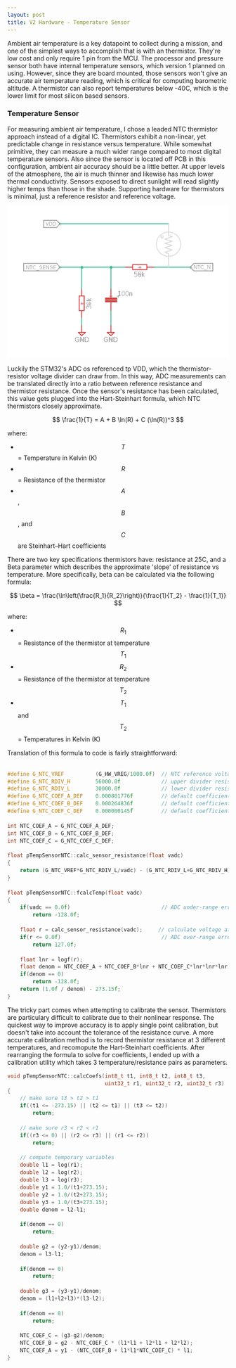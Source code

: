 ```yaml
---
layout: post
title: V2 Hardware - Temperature Sensor
---
```


Ambient air temperature is a key datapoint to collect during a mission, and one of the simplest ways to accomplish that is with an thermistor. They're low cost and only require 1 pin from the MCU. The processor and pressure sensor both have internal temperature sensors, which version 1 planned on using. However, since they are board mounted, those sensors won't give an accurate air temperature reading, which is critical for computing barometric altitude. A thermistor can also report temperatures below -40C, which is the lower limit for most silicon based sensors. 

### Temperature Sensor
For measuring ambient air temperature, I chose a leaded NTC thermistor approach instead of a digital IC. Thermistors exhibit a non-linear, yet predictable change in resistance versus temperature. While somewhat primitive, they can measure a much wider range compared to most digital temperature sensors. Also since the sensor is located off PCB in this configuration, ambient air accuracy should be a little better. At upper levels of the atmosphere, the air is much thinner and likewise has much lower thermal conductivity. Sensors exposed to direct sunlight will read slightly higher temps than those in the shade. Supporting hardware for thermistors is minimal, just a reference resistor and reference voltage. 

![NTC Sensor](/assets/ntc-divider-sch.png)

Luckily the STM32's ADC os referenced tp VDD, which the thermistor-resistor voltage divider can draw from. In this way, ADC measurements can be translated directly into a ratio between reference resistance and thermistor resistance. Once the sensor's resistance has been calculated, this value gets plugged into the Hart-Steinhart formula, which NTC thermistors closely approximate. 

$$
\frac{1}{T} = A + B \ln(R) + C (\ln(R))^3
$$

where:
- $$ T $$ = Temperature in Kelvin (K)
- $$ R $$ = Resistance of the thermistor
- $$ A $$, $$ B $$, and $$ C $$ are Steinhart–Hart coefficients


There are two key specifications thermistors have: resistance at 25C, and a Beta parameter which describes the approximate 'slope' of resistance vs temperature. More specifically, beta can be calculated via the following formula:

$$
\beta = \frac{\ln\left(\frac{R_1}{R_2}\right)}{\frac{1}{T_2} - \frac{1}{T_1}}
$$

where:
- $$ R_1 $$ = Resistance of the thermistor at temperature $$ T_1 $$
- $$ R_2 $$ = Resistance of the thermistor at temperature $$ T_2 $$
- $$ T_1 $$ and $$ T_2 $$ = Temperatures in Kelvin (K)

Translation of this formula to code is fairly straightforward:

```cpp

#define G_NTC_VREF          (G_HW_VREG/1000.0f)  // NTC reference voltage (volts)
#define G_NTC_RDIV_H        56000.0f             // upper divider resistor, ohms
#define G_NTC_RDIV_L        30000.0f             // lower divider resistor, ohms
#define G_NTC_COEF_A_DEF    0.000801776f         // default coefficient A               
#define G_NTC_COEF_B_DEF    0.000264836f         // default coefficient B               
#define G_NTC_COEF_C_DEF    0.000000145f         // default coefficient C

int NTC_COEF_A = G_NTC_COEF_A_DEF;
int NTC_COEF_B = G_NTC_COEF_B_DEF;
int NTC_COEF_C = G_NTC_COEF_C_DEF;

float pTempSensorNTC::calc_sensor_resistance(float vadc)
{
    return (G_NTC_VREF*G_NTC_RDIV_L/vadc) - (G_NTC_RDIV_L+G_NTC_RDIV_H);
}

float pTempSensorNTC::fcalcTemp(float vadc)
{
    if(vadc == 0.0f)                             // ADC under-range error
        return -128.0f;  

    float r = calc_sensor_resistance(vadc);     // calculate voltage at ADC pin
    if(r <= 0.0f)                                // ADC over-range error
        return 127.0f;

    float lnr = logf(r);
    float denom = NTC_COEF_A + NTC_COEF_B*lnr + NTC_COEF_C*lnr*lnr*lnr;
    if(denom == 0)
        return -128.0f;
    return (1.0f / denom) - 273.15f;
}
```
The tricky part comes when attempting to calibrate the sensor. Thermistors are particulary difficult to calibrate due to their nonlinear response. The quickest way to improve accuracy is to apply single point calibration, but doesn't take into account the tolerance of the resistance curve. A more accurate calibration method is to record thermistor resistance at 3 different temperatures, and recomopute the Hart-Steinhart coefficients. After rearranging the formula to solve for coefficients, I ended up with a calibration utility which takes 3 temperature/resistance pairs as parameters.

```cpp
void pTempSensorNTC::calcCoefs(int8_t t1, int8_t t2, int8_t t3, 
                               uint32_t r1, uint32_t r2, uint32_t r3)
{
    // make sure t3 > t2 > t1
    if((t1 <= -273.15) || (t2 <= t1) || (t3 <= t2))
        return;

    // make sure r3 < r2 < r1
    if((r3 <= 0) || (r2 <= r3) || (r1 <= r2))
        return;

    // compute temporary variables
    double l1 = log(r1);
    double l2 = log(r2);
    double l3 = log(r3);
    double y1 = 1.0/(t1+273.15);
    double y2 = 1.0/(t2+273.15);
    double y3 = 1.0/(t3+273.15);
    double denom = l2-l1;

    if(denom == 0)
        return;

    double g2 = (y2-y1)/denom;
    denom = l3-l1;

    if(denom == 0)
        return;

    double g3 = (y3-y1)/denom;
    denom = (l1+l2+l3)*(l3-l2);

    if(denom == 0)
        return;

    NTC_COEF_C = (g3-g2)/denom;
    NTC_COEF_B = g2 - NTC_COEF_C * (l1*l1 + l2*l1 + l2*l2);
    NTC_COEF_A = y1 - (NTC_COEF_B + l1*l1*NTC_COEF_C) * l1;
}

```










